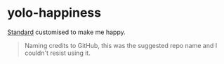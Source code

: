 # yolo-happiness
[Standard](https://github.com/feross/standard) customised to make me happy.

> Naming credits to GitHub, this was the suggested repo name and I couldn't resist using it.
